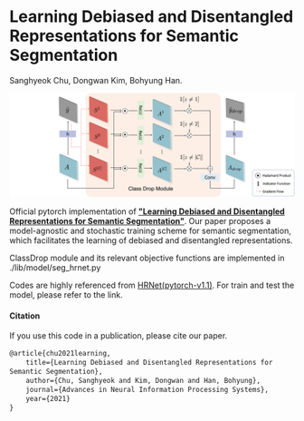 # Learning Debiased and Disentangled Representations for Semantic Segmentation
Sanghyeok Chu, Dongwan Kim, Bohyung Han.
<div>
<img src='images/DropClass.png'>
</div>

Official pytorch implementation of **["Learning Debiased and Disentangled Representations for Semantic Segmentation"](https://proceedings.neurips.cc/paper/2021/file/465636eb4a7ff4b267f3b765d07a02da-Paper.pdf)**. 
Our paper proposes a model-agnostic and stochastic training scheme for semantic segmentation, which facilitates the learning of debiased and disentangled representations.

ClassDrop module and its relevant objective functions are implemented in ./lib/model/seg_hrnet.py

Codes are highly referenced from [HRNet(pytorch-v1.1)](https://github.com/HRNet/HRNet-Semantic-Segmentation/tree/pytorch-v1.1).
For train and test the model, please refer to the link.

#### Citation
If you use this code in a publication, please cite our paper.

```
@article{chu2021learning,
    title={Learning Debiased and Disentangled Representations for Semantic Segmentation},
    author={Chu, Sanghyeok and Kim, Dongwan and Han, Bohyung},
    journal={Advances in Neural Information Processing Systems},
    year={2021}
}
```
